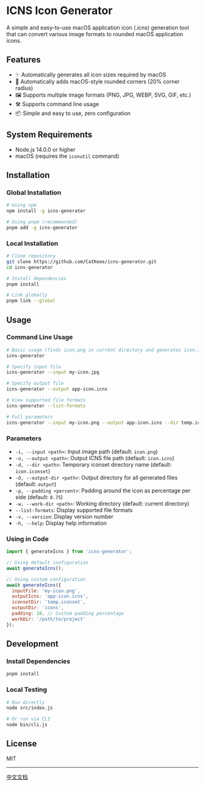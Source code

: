 # ICNS Icon Generator

A simple and easy-to-use macOS application icon (.icns) generation tool that can convert various image formats to rounded macOS application icons.

## Features

- ✨ Automatically generates all icon sizes required by macOS
- 🎨 Automatically adds macOS-style rounded corners (20% corner radius)
- 🖼️ Supports multiple image formats (PNG, JPG, WEBP, SVG, GIF, etc.)
- 🛠️ Supports command line usage
- 📦 Simple and easy to use, zero configuration

## System Requirements

- Node.js 14.0.0 or higher
- macOS (requires the `iconutil` command)

## Installation

### Global Installation

```bash
# Using npm
npm install -g icns-generator

# Using pnpm (recommended)
pnpm add -g icns-generator
```

### Local Installation

```bash
# Clone repository
git clone https://github.com/CatKeee/icns-generator.git
cd icns-generator

# Install dependencies
pnpm install

# Link globally
pnpm link --global
```

## Usage

### Command Line Usage

```bash
# Basic usage (finds icon.png in current directory and generates icon.icns)
icns-generator

# Specify input file
icns-generator --input my-icon.jpg

# Specify output file
icns-generator --output app-icon.icns

# View supported file formats
icns-generator --list-formats

# Full parameters
icns-generator --input my-icon.png --output app-icon.icns --dir temp.iconset --output-dir icons --padding 10 --work-dir /path/to/project
```

### Parameters

- `-i, --input <path>`: Input image path (default: `icon.png`)
- `-o, --output <path>`: Output ICNS file path (default: `icon.icns`)
- `-d, --dir <path>`: Temporary iconset directory name (default: `icon.iconset`)
- `-O, --output-dir <path>`: Output directory for all generated files (default: `output`)
- `-p, --padding <percent>`: Padding around the icon as percentage per side (default: `8.75`)
- `-w, --work-dir <path>`: Working directory (default: current directory)
- `--list-formats`: Display supported file formats
- `-v, --version`: Display version number
- `-h, --help`: Display help information

### Using in Code

```javascript
import { generateIcns } from 'icns-generator';

// Using default configuration
await generateIcns();

// Using custom configuration
await generateIcns({
  inputFile: 'my-icon.png',
  outputIcns: 'app-icon.icns',
  iconsetDir: 'temp.iconset',
  outputDir: 'icons',
  padding: 10, // Custom padding percentage
  workDir: '/path/to/project'
});
```

## Development

### Install Dependencies

```bash
pnpm install
```

### Local Testing

```bash
# Run directly
node src/index.js

# Or run via CLI
node bin/cli.js
```

## License

MIT

---

[中文文档](./README.zh-CN.md)
